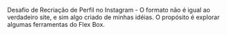 Desafio de Recriação de Perfil no Instagram - O formato não é igual ao verdadeiro site, e sim algo criado de minhas idéias.
O propósito é explorar algumas ferramentas do Flex Box. 
